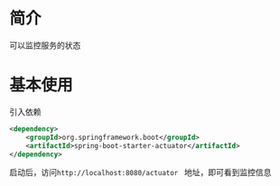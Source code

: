 # 简介

可以监控服务的状态

# 基本使用

引入依赖

```xml
<dependency>
    <groupId>org.springframework.boot</groupId>
    <artifactId>spring-boot-starter-actuator</artifactId>
</dependency>
```

启动后，访问`http://localhost:8080/actuator ` 地址，即可看到监控信息



